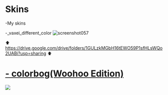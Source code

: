 # Skins
-My skins


   -_vaxei_different_color
  ![screenshot057](https://user-images.githubusercontent.com/96342426/146644552-d988a926-e1a8-44cd-8059-8f36d2284438.jpg)

 ⬆ https://drive.google.com/drive/folders/1GULzkMGbH16tEWO59P1sfHLsWQo2UABi?usp=sharing ⬆
  
</div>

# [- colorbog(Woohoo Edition)](https://mega.nz/file/YeY2iRiJ#HAa1LmI1PI6fXyd-BoyLYYMJZD7dgnvVRdLYfvIi-cE) 
![](https://osu.ppy.sh/ss/16187051/4633)
